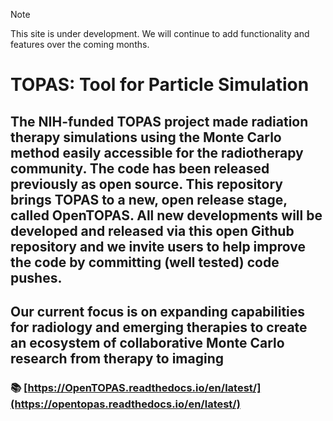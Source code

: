 > [!NOTE]
This site is under development. We will continue to add functionality and features over the coming months.

# TOPAS: Tool for Particle Simulation

## The NIH-funded TOPAS project made radiation therapy simulations using the Monte Carlo method easily accessible for the radiotherapy community. The code has been released previously as open source. This repository brings TOPAS to a new, open release stage, called OpenTOPAS. All new developments will be developed and released via this open Github repository and we invite users to help improve the code by committing (well tested) code pushes. 
## Our current focus is on expanding capabilities for radiology and emerging therapies to create an ecosystem of collaborative Monte Carlo research from therapy to imaging

### :books: [https://OpenTOPAS.readthedocs.io/en/latest/](https://opentopas.readthedocs.io/en/latest/)
